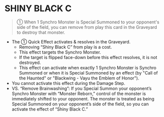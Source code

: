 
# SHINY BLACK C  
> ① When 1 Synchro Monster is Special Summoned to your opponent's side of the field, you can remove from play this card in the Graveyard to destroy that monster.

*   The ① Quick Effect activates & resolves in the Graveyard.
    *   Removing “Shiny Black C” from play is a cost.
    *   This effect targets the Synchro Monster.
    *   If the target is flipped face-down before this effect resolves, it is not destroyed.
    *   This effect can activate when exactly 1 Synchro Monster is Synchro Summoned or when it is Special Summoned by an effect (by "Call of the Haunted" or "Blackwing - Vayu the Emblem of Honor").
*   You cannot activate this effect during the Damage Step.
*   VS. “Remove Brainwashing”: If you Special Summon your opponent’s Synchro Monster with “Monster Reborn,” control of the monster is immediately shifted to your opponent. The monster is treated as being Special Summoned on your opponent’s side of the field, so you can activate the effect of “Shiny Black C.”

  